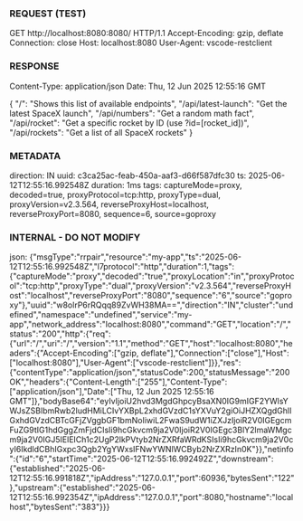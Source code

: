 ### REQUEST (TEST) ###
GET http://localhost:8080:8080/ HTTP/1.1
Accept-Encoding: gzip\, deflate
Connection: close
Host: localhost:8080
User-Agent: vscode-restclient


### RESPONSE ###
Content-Type: application/json
Date: Thu\, 12 Jun 2025 12:55:16 GMT

{
  "/": "Shows this list of available endpoints",
  "/api/latest-launch": "Get the latest SpaceX launch",
  "/api/numbers": "Get a random math fact",
  "/api/rocket": "Get a specific rocket by ID (use ?id=[rocket_id])",
  "/api/rockets": "Get a list of all SpaceX rockets"
}


### METADATA ###
direction: IN
uuid: c3ca25ac-feab-450a-aaf3-d66f587dfc30
ts: 2025-06-12T12:55:16.992548Z
duration: 1ms
tags: captureMode=proxy, decoded=true, proxyProtocol=tcp:http, proxyType=dual, proxyVersion=v2.3.564, reverseProxyHost=localhost, reverseProxyPort=8080, sequence=6, source=goproxy

### INTERNAL - DO NOT MODIFY ###
json: {"msgType":"rrpair","resource":"my-app","ts":"2025-06-12T12:55:16.992548Z","l7protocol":"http","duration":1,"tags":{"captureMode":"proxy","decoded":"true","proxyLocation":"in","proxyProtocol":"tcp:http","proxyType":"dual","proxyVersion":"v2.3.564","reverseProxyHost":"localhost","reverseProxyPort":"8080","sequence":"6","source":"goproxy"},"uuid":"w8olrP6rRQqq89ZvWH38MA==","direction":"IN","cluster":"undefined","namespace":"undefined","service":"my-app","network_address":"localhost:8080","command":"GET","location":"/","status":"200","http":{"req":{"url":"/","uri":"/","version":"1.1","method":"GET","host":"localhost:8080","headers":{"Accept-Encoding":["gzip, deflate"],"Connection":["close"],"Host":["localhost:8080"],"User-Agent":["vscode-restclient"]}},"res":{"contentType":"application/json","statusCode":200,"statusMessage":"200 OK","headers":{"Content-Length":["255"],"Content-Type":["application/json"],"Date":["Thu, 12 Jun 2025 12:55:16 GMT"]},"bodyBase64":"eyIvIjoiU2hvd3MgdGhpcyBsaXN0IG9mIGF2YWlsYWJsZSBlbmRwb2ludHMiLCIvYXBpL2xhdGVzdC1sYXVuY2giOiJHZXQgdGhlIGxhdGVzdCBTcGFjZVggbGF1bmNoIiwiL2FwaS9udW1iZXJzIjoiR2V0IGEgcmFuZG9tIG1hdGggZmFjdCIsIi9hcGkvcm9ja2V0IjoiR2V0IGEgc3BlY2lmaWMgcm9ja2V0IGJ5IElEICh1c2UgP2lkPVtyb2NrZXRfaWRdKSIsIi9hcGkvcm9ja2V0cyI6IkdldCBhIGxpc3Qgb2YgYWxsIFNwYWNlWCByb2NrZXRzIn0K"}},"netinfo":{"id":"6","startTime":"2025-06-12T12:55:16.992492Z","downstream":{"established":"2025-06-12T12:55:16.991818Z","ipAddress":"127.0.0.1","port":60936,"bytesSent":"122"},"upstream":{"established":"2025-06-12T12:55:16.992354Z","ipAddress":"127.0.0.1","port":8080,"hostname":"localhost","bytesSent":"383"}}}
